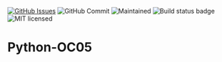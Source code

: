 [![GitHub Issues](https://img.shields.io/github/issues/xinabox/py-OC05.svg)](https://github.com/xinabox/py-OC05/issues)
![GitHub Commit](https://img.shields.io/github/last-commit/xinabox/py-OC05)
![Maintained](https://img.shields.io/maintenance/yes/2020)
![Build status badge](https://github.com/xinabox/py-OC05/workflows/Python/badge.svg)
![MIT licensed](https://img.shields.io/badge/license-MIT-blue.svg)
# Python-OC05
